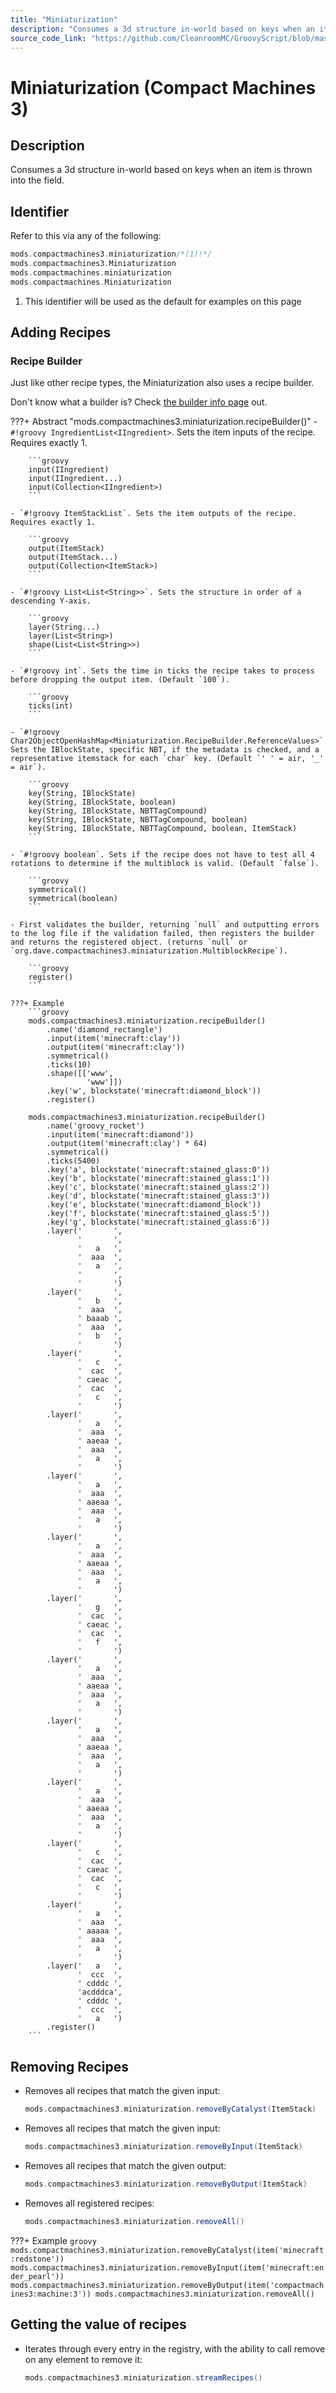 ```yaml
---
title: "Miniaturization"
description: "Consumes a 3d structure in-world based on keys when an item is thrown into the field."
source_code_link: "https://github.com/CleanroomMC/GroovyScript/blob/master/src/main/java/com/cleanroommc/groovyscript/compat/mods/compactmachines/Miniaturization.java"
---
```


# Miniaturization (Compact Machines 3)

## Description

Consumes a 3d structure in-world based on keys when an item is thrown into the field.

## Identifier

Refer to this via any of the following:

```groovy hl_lines="1"
mods.compactmachines3.miniaturization/*(1)!*/
mods.compactmachines3.Miniaturization
mods.compactmachines.miniaturization
mods.compactmachines.Miniaturization
```

1. This identifier will be used as the default for examples on this page

## Adding Recipes

### Recipe Builder

Just like other recipe types, the Miniaturization also uses a recipe builder.

Don't know what a builder is? Check [the builder info page](../../../groovy/builder.md) out.

???+ Abstract "mods.compactmachines3.miniaturization.recipeBuilder()"
    - `#!groovy IngredientList<IIngredient>`. Sets the item inputs of the recipe. Requires exactly 1.

        ```groovy
        input(IIngredient)
        input(IIngredient...)
        input(Collection<IIngredient>)
        ```

    - `#!groovy ItemStackList`. Sets the item outputs of the recipe. Requires exactly 1.

        ```groovy
        output(ItemStack)
        output(ItemStack...)
        output(Collection<ItemStack>)
        ```

    - `#!groovy List<List<String>>`. Sets the structure in order of a descending Y-axis.

        ```groovy
        layer(String...)
        layer(List<String>)
        shape(List<List<String>>)
        ```

    - `#!groovy int`. Sets the time in ticks the recipe takes to process before dropping the output item. (Default `100`).

        ```groovy
        ticks(int)
        ```

    - `#!groovy Char2ObjectOpenHashMap<Miniaturization.RecipeBuilder.ReferenceValues>`. Sets the IBlockState, specific NBT, if the metadata is checked, and a representative itemstack for each `char` key. (Default `' ' = air, '_' = air`).

        ```groovy
        key(String, IBlockState)
        key(String, IBlockState, boolean)
        key(String, IBlockState, NBTTagCompound)
        key(String, IBlockState, NBTTagCompound, boolean)
        key(String, IBlockState, NBTTagCompound, boolean, ItemStack)
        ```

    - `#!groovy boolean`. Sets if the recipe does not have to test all 4 rotations to determine if the multiblock is valid. (Default `false`).

        ```groovy
        symmetrical()
        symmetrical(boolean)
        ```

    - First validates the builder, returning `null` and outputting errors to the log file if the validation failed, then registers the builder and returns the registered object. (returns `null` or `org.dave.compactmachines3.miniaturization.MultiblockRecipe`).

        ```groovy
        register()
        ```

    ???+ Example
        ```groovy
        mods.compactmachines3.miniaturization.recipeBuilder()
            .name('diamond_rectangle')
            .input(item('minecraft:clay'))
            .output(item('minecraft:clay'))
            .symmetrical()
            .ticks(10)
            .shape([['www',
                     'www']])
            .key('w', blockstate('minecraft:diamond_block'))
            .register()

        mods.compactmachines3.miniaturization.recipeBuilder()
            .name('groovy_rocket')
            .input(item('minecraft:diamond'))
            .output(item('minecraft:clay') * 64)
            .symmetrical()
            .ticks(5400)
            .key('a', blockstate('minecraft:stained_glass:0'))
            .key('b', blockstate('minecraft:stained_glass:1'))
            .key('c', blockstate('minecraft:stained_glass:2'))
            .key('d', blockstate('minecraft:stained_glass:3'))
            .key('e', blockstate('minecraft:diamond_block'))
            .key('f', blockstate('minecraft:stained_glass:5'))
            .key('g', blockstate('minecraft:stained_glass:6'))
            .layer('       ',
                   '       ',
                   '   a   ',
                   '  aaa  ',
                   '   a   ',
                   '       ',
                   '       ')
            .layer('       ',
                   '   b   ',
                   '  aaa  ',
                   ' baaab ',
                   '  aaa  ',
                   '   b   ',
                   '       ')
            .layer('       ',
                   '   c   ',
                   '  cac  ',
                   ' caeac ',
                   '  cac  ',
                   '   c   ',
                   '       ')
            .layer('       ',
                   '   a   ',
                   '  aaa  ',
                   ' aaeaa ',
                   '  aaa  ',
                   '   a   ',
                   '       ')
            .layer('       ',
                   '   a   ',
                   '  aaa  ',
                   ' aaeaa ',
                   '  aaa  ',
                   '   a   ',
                   '       ')
            .layer('       ',
                   '   a   ',
                   '  aaa  ',
                   ' aaeaa ',
                   '  aaa  ',
                   '   a   ',
                   '       ')
            .layer('       ',
                   '   g   ',
                   '  cac  ',
                   ' caeac ',
                   '  cac  ',
                   '   f   ',
                   '       ')
            .layer('       ',
                   '   a   ',
                   '  aaa  ',
                   ' aaeaa ',
                   '  aaa  ',
                   '   a   ',
                   '       ')
            .layer('       ',
                   '   a   ',
                   '  aaa  ',
                   ' aaeaa ',
                   '  aaa  ',
                   '   a   ',
                   '       ')
            .layer('       ',
                   '   a   ',
                   '  aaa  ',
                   ' aaeaa ',
                   '  aaa  ',
                   '   a   ',
                   '       ')
            .layer('       ',
                   '   c   ',
                   '  cac  ',
                   ' caeac ',
                   '  cac  ',
                   '   c   ',
                   '       ')
            .layer('       ',
                   '   a   ',
                   '  aaa  ',
                   ' aaaaa ',
                   '  aaa  ',
                   '   a   ',
                   '       ')
            .layer('   a   ',
                   '  ccc  ',
                   ' cdddc ',
                   'acdddca',
                   ' cdddc ',
                   '  ccc  ',
                   '   a   ')
            .register()
        ```



## Removing Recipes

- Removes all recipes that match the given input:

    ```groovy
    mods.compactmachines3.miniaturization.removeByCatalyst(ItemStack)
    ```

- Removes all recipes that match the given input:

    ```groovy
    mods.compactmachines3.miniaturization.removeByInput(ItemStack)
    ```

- Removes all recipes that match the given output:

    ```groovy
    mods.compactmachines3.miniaturization.removeByOutput(ItemStack)
    ```

- Removes all registered recipes:

    ```groovy
    mods.compactmachines3.miniaturization.removeAll()
    ```

???+ Example
    ```groovy
    mods.compactmachines3.miniaturization.removeByCatalyst(item('minecraft:redstone'))
    mods.compactmachines3.miniaturization.removeByInput(item('minecraft:ender_pearl'))
    mods.compactmachines3.miniaturization.removeByOutput(item('compactmachines3:machine:3'))
    mods.compactmachines3.miniaturization.removeAll()
    ```

## Getting the value of recipes

- Iterates through every entry in the registry, with the ability to call remove on any element to remove it:

    ```groovy
    mods.compactmachines3.miniaturization.streamRecipes()
    ```
